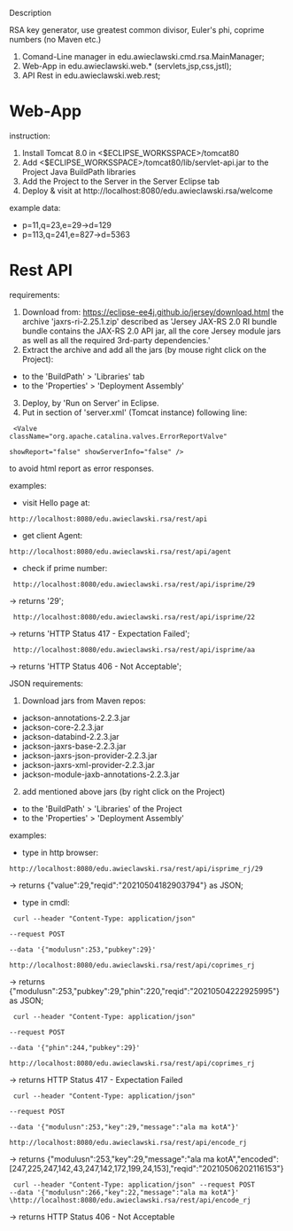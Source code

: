 Description

RSA key generator, use greatest common divisor, Euler's phi, coprime numbers
(no Maven etc.)

1. Comand-Line manager in edu.awieclawski.cmd.rsa.MainManager;
2. Web-App in  edu.awieclawski.web.* (servlets,jsp,css,jstl);
3. API Rest in edu.awieclawski.web.rest;

# Web-App

instruction:

1. Install Tomcat 8.0 in <$ECLIPSE_WORKSSPACE>/tomcat80
2. Add <$ECLIPSE_WORKSSPACE>/tomcat80/lib/servlet-api.jar 
to the Project Java BuildPath libraries
3. Add the Project to the Server in the Server Eclipse tab
4. Deploy & visit at http://localhost:8080/edu.awieclawski.rsa/welcome

example data:

* p=11,q=23,e=29->d=129
* p=113,q=241,e=827->d=5363

# Rest API

requirements:

1. Download from: https://eclipse-ee4j.github.io/jersey/download.html
the archive 'jaxrs-ri-2.25.1.zip' described as 'Jersey JAX-RS 2.0 RI bundle bundle contains the JAX-RS 2.0 API jar, all the core Jersey module jars as well as all the required 3rd-party dependencies.'
2. Extract the archive and add all the jars (by mouse right click on the Project): 
 - to the 'BuildPath' > 'Libraries' tab
 - to the 'Properties' > 'Deployment Assembly'
3. Deploy, by 'Run on Server' in Eclipse.
4. Put in section <Host> of 'server.xml' (Tomcat instance) following line:

<code> &lt;Valve className="org.apache.catalina.valves.ErrorReportValve"  
	showReport="false"  showServerInfo="false" /&gt; </code>

to avoid html report as error responses. 

examples: 

* visit Hello page at: 

<code>http://localhost:8080/edu.awieclawski.rsa/rest/api</code>
	
* get client Agent: 

<code>http://localhost:8080/edu.awieclawski.rsa/rest/api/agent</code>
	 
* check if prime number: 

<code> http://localhost:8080/edu.awieclawski.rsa/rest/api/isprime/29 </code>

-> returns '29';
	  
<code> http://localhost:8080/edu.awieclawski.rsa/rest/api/isprime/22  </code>

-> returns 'HTTP Status 417 - Expectation Failed';
	  
<code> http://localhost:8080/edu.awieclawski.rsa/rest/api/isprime/aa  </code>

-> returns 'HTTP Status 406 - Not Acceptable';


JSON requirements:

1. Download jars from Maven repos:
* jackson-annotations-2.2.3.jar
* jackson-core-2.2.3.jar
* jackson-databind-2.2.3.jar
* jackson-jaxrs-base-2.2.3.jar
* jackson-jaxrs-json-provider-2.2.3.jar
* jackson-jaxrs-xml-provider-2.2.3.jar
* jackson-module-jaxb-annotations-2.2.3.jar  
2. add mentioned above jars (by right click on the Project)  
 - to the 'BuildPath' > 'Libraries' of the Project 
 - to the 'Properties' > 'Deployment Assembly'
 
examples:

 - type in http browser:	   

<code>http://localhost:8080/edu.awieclawski.rsa/rest/api/isprime_rj/29 </code>
 
-> returns {"value":29,"reqid":"20210504182903794"} as JSON;	
	  
- type in cmdl:

<code> curl --header "Content-Type: application/json" \
--request POST \
--data '{"modulusn":253,"pubkey":29}' \
http://localhost:8080/edu.awieclawski.rsa/rest/api/coprimes_rj </code>

-> returns {"modulusn":253,"pubkey":29,"phin":220,"reqid":"20210504222925995"} as JSON;
 
<code> curl --header "Content-Type: application/json" \
--request POST \
--data '{"phin":244,"pubkey":29}' \
http://localhost:8080/edu.awieclawski.rsa/rest/api/coprimes_rj </code>
	
-> returns HTTP Status 417 - Expectation Failed

<code> curl --header "Content-Type: application/json" \
--request POST \
--data '{"modulusn":253,"key":29,"message":"ala ma kotA"}' \
http://localhost:8080/edu.awieclawski.rsa/rest/api/encode_rj</code>

-> returns {"modulusn":253,"key":29,"message":"ala ma kotA","encoded":[247,225,247,142,43,247,142,172,199,24,153],"reqid":"20210506202116153"}

<code> curl --header "Content-Type: application/json" \--request POST \--data '{"modulusn":266,"key":22,"message":"ala ma kotA"}' \http://localhost:8080/edu.awieclawski.rsa/rest/api/encode_rj </code>

-> returns 	HTTP Status 406 - Not Acceptable   

